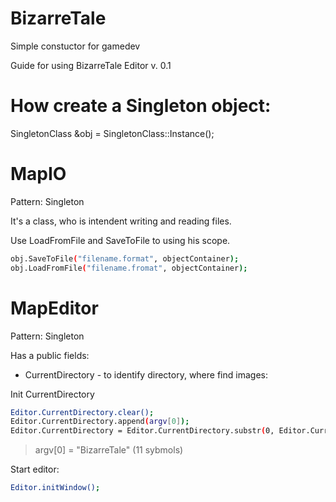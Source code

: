 # BizarreTale
Simple constuctor for gamedev

Guide for using BizarreTale Editor v. 0.1

# How create a Singleton object:
SingletonClass &obj = SingletonClass::Instance();

# MapIO
Pattern: Singleton

It's a class, who is intendent writing and reading files.

Use LoadFromFile and SaveToFile to using his scope.
```sh
obj.SaveToFile("filename.format", objectContainer);
obj.LoadFromFile("filename.fromat", objectContainer);
```
# MapEditor
Pattern: Singleton

Has a public fields:
- CurrentDirectory - to identify directory, where find images:

Init CurrentDirectory
```sh
Editor.CurrentDirectory.clear();
Editor.CurrentDirectory.append(argv[0]);
Editor.CurrentDirectory = Editor.CurrentDirectory.substr(0, Editor.CurrentDirectory.size() - 11);
```
> argv[0] = "BizarreTale" (11 sybmols)

Start editor:
```sh
Editor.initWindow();
```
